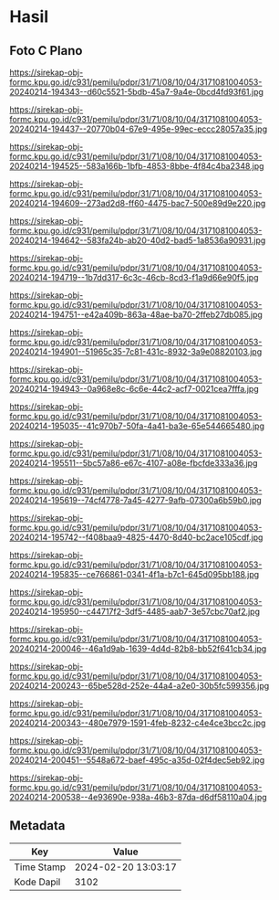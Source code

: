 # Hasil

## Foto C Plano

https://sirekap-obj-formc.kpu.go.id/c931/pemilu/pdpr/31/71/08/10/04/3171081004053-20240214-194343--d60c5521-5bdb-45a7-9a4e-0bcd4fd93f61.jpg

https://sirekap-obj-formc.kpu.go.id/c931/pemilu/pdpr/31/71/08/10/04/3171081004053-20240214-194437--20770b04-67e9-495e-99ec-eccc28057a35.jpg

https://sirekap-obj-formc.kpu.go.id/c931/pemilu/pdpr/31/71/08/10/04/3171081004053-20240214-194525--583a166b-1bfb-4853-8bbe-4f84c4ba2348.jpg

https://sirekap-obj-formc.kpu.go.id/c931/pemilu/pdpr/31/71/08/10/04/3171081004053-20240214-194609--273ad2d8-ff60-4475-bac7-500e89d9e220.jpg

https://sirekap-obj-formc.kpu.go.id/c931/pemilu/pdpr/31/71/08/10/04/3171081004053-20240214-194642--583fa24b-ab20-40d2-bad5-1a8536a90931.jpg

https://sirekap-obj-formc.kpu.go.id/c931/pemilu/pdpr/31/71/08/10/04/3171081004053-20240214-194719--1b7dd317-6c3c-46cb-8cd3-f1a9d66e90f5.jpg

https://sirekap-obj-formc.kpu.go.id/c931/pemilu/pdpr/31/71/08/10/04/3171081004053-20240214-194751--e42a409b-863a-48ae-ba70-2ffeb27db085.jpg

https://sirekap-obj-formc.kpu.go.id/c931/pemilu/pdpr/31/71/08/10/04/3171081004053-20240214-194901--51965c35-7c81-431c-8932-3a9e08820103.jpg

https://sirekap-obj-formc.kpu.go.id/c931/pemilu/pdpr/31/71/08/10/04/3171081004053-20240214-194943--0a968e8c-6c6e-44c2-acf7-0021cea7fffa.jpg

https://sirekap-obj-formc.kpu.go.id/c931/pemilu/pdpr/31/71/08/10/04/3171081004053-20240214-195035--41c970b7-50fa-4a41-ba3e-65e544665480.jpg

https://sirekap-obj-formc.kpu.go.id/c931/pemilu/pdpr/31/71/08/10/04/3171081004053-20240214-195511--5bc57a86-e67c-4107-a08e-fbcfde333a36.jpg

https://sirekap-obj-formc.kpu.go.id/c931/pemilu/pdpr/31/71/08/10/04/3171081004053-20240214-195619--74cf4778-7a45-4277-9afb-07300a6b59b0.jpg

https://sirekap-obj-formc.kpu.go.id/c931/pemilu/pdpr/31/71/08/10/04/3171081004053-20240214-195742--f408baa9-4825-4470-8d40-bc2ace105cdf.jpg

https://sirekap-obj-formc.kpu.go.id/c931/pemilu/pdpr/31/71/08/10/04/3171081004053-20240214-195835--ce766861-0341-4f1a-b7c1-645d095bb188.jpg

https://sirekap-obj-formc.kpu.go.id/c931/pemilu/pdpr/31/71/08/10/04/3171081004053-20240214-195950--c44717f2-3df5-4485-aab7-3e57cbc70af2.jpg

https://sirekap-obj-formc.kpu.go.id/c931/pemilu/pdpr/31/71/08/10/04/3171081004053-20240214-200046--46a1d9ab-1639-4d4d-82b8-bb52f641cb34.jpg

https://sirekap-obj-formc.kpu.go.id/c931/pemilu/pdpr/31/71/08/10/04/3171081004053-20240214-200243--65be528d-252e-44a4-a2e0-30b5fc599356.jpg

https://sirekap-obj-formc.kpu.go.id/c931/pemilu/pdpr/31/71/08/10/04/3171081004053-20240214-200343--480e7979-1591-4feb-8232-c4e4ce3bcc2c.jpg

https://sirekap-obj-formc.kpu.go.id/c931/pemilu/pdpr/31/71/08/10/04/3171081004053-20240214-200451--5548a672-baef-495c-a35d-02f4dec5eb92.jpg

https://sirekap-obj-formc.kpu.go.id/c931/pemilu/pdpr/31/71/08/10/04/3171081004053-20240214-200538--4e93690e-938a-46b3-87da-d6df58110a04.jpg


## Metadata

| Key        | Value               |
| ---------- | ------------------- |
| Time Stamp | 2024-02-20 13:03:17 |
| Kode Dapil | 3102                |



